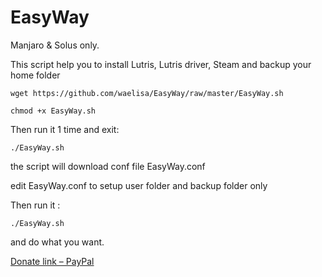 # EasyWay

Manjaro & Solus only.

This script help you to install Lutris, Lutris driver, Steam and backup your home folder
```
wget https://github.com/waelisa/EasyWay/raw/master/EasyWay.sh

chmod +x EasyWay.sh
```
Then run it 1 time and exit:
```
./EasyWay.sh
```
the script will download conf file EasyWay.conf

edit EasyWay.conf to setup user folder and backup folder only

Then run it :
```
./EasyWay.sh
```
and do what you want.

[Donate link – PayPal](https://www.paypal.me/WaelIsa)

